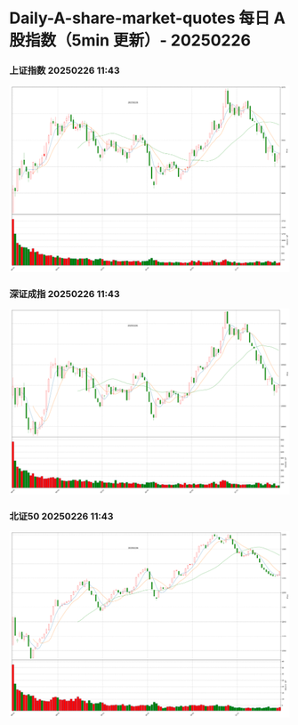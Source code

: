
# Daily-A-share-market-quotes 每日 A 股指数（5min 更新）- 20250226

### 上证指数 20250226 11:43
![](./fig/2025/2/20250226-sh000001.png)

### 深证成指 20250226 11:43
![](./fig/2025/2/20250226-sz399001.png)

### 北证50 20250226 11:43
![](./fig/2025/2/20250226-bj899050.png)
